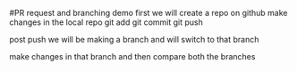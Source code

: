 #PR request and branching demo
first we will create a repo on github
make changes in the local repo
git add
git commit
git push

post push we will be making a branch 
and will switch to that branch

make changes in that branch and then compare both the branches
